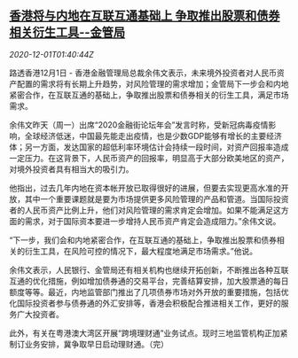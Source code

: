 <!--1606789398000-->
[香港将与内地在互联互通基础上 争取推出股票和债券相关衍生工具--金管局](https://cn.reuters.com/article/hk-mainland-connect-stock-bond-1201-tues-idCNKBS28B3GE)
------

<div><i>2020-12-01T01:40:44Z</i></div><p>路透香港12月1日 - 香港金融管理局总裁余伟文表示，未来境外投资者对人民币资产配置的需求将有长期上升趋势，对风险管理的需求增加；金管局下一步会和内地紧密合作，在互联互通的基础上，争取推出股票和债券相关的衍生工具，满足市场需求。</p><p>余伟文昨天（周一）出席“2020金融街论坛年会”发言时称，受新冠病毒疫情影响，全球经济低迷，中国最先能走出疫情，也是少数GDP能够有增长的主要经济体；另一方面，发达国家的超低利率环境估计会持续一段时间，对资产回报率造成一定压力。在这背景下，人民币资产的回报率，明显高于大部分欧美地区的资产，对境外投资者具有相当大的吸引力。</p><p>他指出，过去几年内地在资本帐开放已取得很好的进展，但要去实现更高水准的开放，其中一个重要课题就是要为市场提供更多风险管理的产品和管道。当国际投资者的人民币资产比例上升，他们对风险管理的需求肯定会增加。如果不能满足这方面的需求，对于国际资本要进一步增持人民币资产肯定会造成阻力。”余伟文说。</p><p>“下一步，我们会和内地紧密合作，在互联互通的基础上，争取推出股票和债券相关的衍生工具，在风险可控的情况下，最大程度地满足市场需求。”他说。</p><p>余伟文表示，人民银行、金管局还有相关机构也继续开拓创新，不断推出各种互联互通的优化措施，例如增加债券通的交易平台，完善结算安排，加大股票通的每日额度等等。最近，内地监管部门推出了几项债券市场对外开放的重要措施，包括优化国际投资者参与债券通的外汇安排等，香港会积极配合推进相关工作，更好的服务广大投资者。</p><p>此外，有关在粤港澳大湾区开展“跨境理财通”业务试点。现时三地监管机构正加紧制订业务安排，冀争取早日启动理财通。（完）</p>
